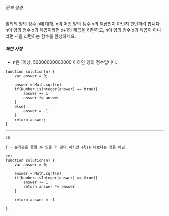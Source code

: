###### 문제 설명

임의의 양의 정수 n에 대해, n이 어떤 양의 정수 x의 제곱인지 아닌지 판단하려 합니다.  
n이 양의 정수 x의 제곱이라면 x+1의 제곱을 리턴하고, n이 양의 정수 x의 제곱이 아니라면 -1을 리턴하는 함수를 완성하세요.

##### 제한 사항

-   n은 1이상, 50000000000000 이하인 양의 정수입니다.

~~~~ Js
function solution(n) {
    var answer = 0;

    answer = Math.sqrt(n)
    if(Number.isInteger(answer) == true){
        answer += 1
        answer *= answer
    }
    else{
        answer = -1
    }
    return answer;
}
~~~~

-----------------------------------------------------

~~~~
JS

T - 분기문을 줄일 수 있을 거 같다 하지만 else 나쁘다는 것은 아님.

ex)
function solution(n) {
    var answer = 0;

    answer = Math.sqrt(n)
    if(Number.isInteger(answer) == true){
        answer += 1
        return answer *= answer
    }
    
    return answer = -1
    
}
~~~~~

